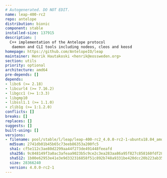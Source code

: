 ```yaml
---
# Autogenerated. DO NOT EDIT.
name: leap-400-rc2
repo: antelope
distribution: bionic
component: stable
installed-size: 137915
description: |
  C++ implementation of the Antelope protocol
   daemon and CLI tools including nodeos, cleos and keosd
homepage: https://github.com/AntelopeIO/leap
maintainer: Henrik Hautakoski <henrik@eossweden.org>
section: utils
priority: optional
architecture: amd64
pre-depends: []
depends:
- libc6 (>= 2.18)
- libcurl4 (>= 7.16.2)
- libgcc1 (>= 1:3.3)
- libgmp10
- libssl1.1 (>= 1.1.0)
- zlib1g (>= 1:1.2.0)
conflicts: []
breaks: []
replaces: []
suggests: []
built-using: []
versions:
- filename: pool/stable/l/leap/leap-400-rc2_4.0.0-rc2-1-ubuntu18.04_amd64.deb
  md5sum: 2741db01b45b65c73eeb86353a200fc5
  sha1: cf5e112c3ae80d2299aa44f273de491448feeafd
  sha256: 9c048149f3a0ac3afeaa9023b5c9ce2c3ea283aa86a95f827c858160fdf28347
  sha512: 1b00e62953e41e3e9d332316858f51c892b748a9331be420dcc20b223ab35c8c8d8f1235725b9b9967dbb22dcb8f8f527dffdfc706abdecf5a6bd899ffd21ce6
  size: 28366240
  version: 4.0.0-rc2-1
---
```

